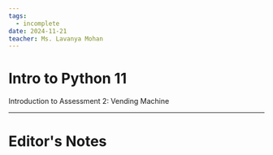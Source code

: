 ```yaml
---
tags:
  - incomplete
date: 2024-11-21
teacher: Ms. Lavanya Mohan
---
```

# Intro to Python 11
Introduction to Assessment 2: Vending Machine

----------------------------------------------------------------
# Editor's Notes